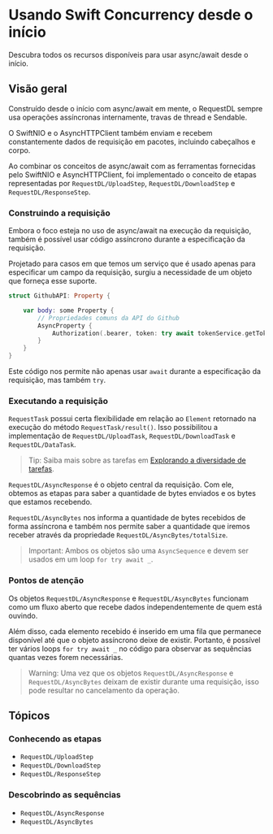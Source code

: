 # Usando Swift Concurrency desde o início

Descubra todos os recursos disponíveis para usar async/await desde o início.

## Visão geral

Construído desde o início com async/await em mente, o RequestDL sempre usa operações assíncronas internamente, travas de thread e Sendable.

O SwiftNIO e o AsyncHTTPClient também enviam e recebem constantemente dados de requisição em pacotes, incluindo cabeçalhos e corpo.

Ao combinar os conceitos de async/await com as ferramentas fornecidas pelo SwiftNIO e AsyncHTTPClient, foi implementado o conceito de etapas representadas por ``RequestDL/UploadStep``, ``RequestDL/DownloadStep`` e ``RequestDL/ResponseStep``.

### Construindo a requisição

Embora o foco esteja no uso de async/await na execução da requisição, também é possível usar código assíncrono durante a especificação da requisição.

Projetado para casos em que temos um serviço que é usado apenas para especificar um campo da requisição, surgiu a necessidade de um objeto que forneça esse suporte.

```swift
struct GithubAPI: Property {

    var body: some Property {
        // Propriedades comuns da API do Github
        AsyncProperty {
            Authorization(.bearer, token: try await tokenService.getToken())
        }
    }
}
```

Este código nos permite não apenas usar `await` durante a especificação da requisição, mas também `try`.

### Executando a requisição

``RequestTask`` possui certa flexibilidade em relação ao `Element` retornado na execução do método ``RequestTask/result()``. Isso possibilitou a implementação de ``RequestDL/UploadTask``, ``RequestDL/DownloadTask`` e ``RequestDL/DataTask``.

> Tip: Saiba mais sobre as tarefas em [Explorando a diversidade de tarefas](<doc:Exploring-task>).

``RequestDL/AsyncResponse`` é o objeto central da requisição. Com ele, obtemos as etapas para saber a quantidade de bytes enviados e os bytes que estamos recebendo.

``RequestDL/AsyncBytes`` nos informa a quantidade de bytes recebidos de forma assíncrona e também nos permite saber a quantidade que iremos receber através da propriedade ``RequestDL/AsyncBytes/totalSize``.

> Important: Ambos os objetos são uma `AsyncSequence` e devem ser usados em um loop `for try await _`.

### Pontos de atenção

Os objetos ``RequestDL/AsyncResponse`` e ``RequestDL/AsyncBytes`` funcionam como um fluxo aberto que recebe dados independentemente de quem está ouvindo.

Além disso, cada elemento recebido é inserido em uma fila que permanece disponível até que o objeto assíncrono deixe de existir. Portanto, é possível ter vários loops `for try await _` no código para observar as sequências quantas vezes forem necessárias.

> Warning: Uma vez que os objetos ``RequestDL/AsyncResponse`` e ``RequestDL/AsyncBytes`` deixam de existir durante uma requisição, isso pode resultar no cancelamento da operação.

## Tópicos

### Conhecendo as etapas

- ``RequestDL/UploadStep``
- ``RequestDL/DownloadStep``
- ``RequestDL/ResponseStep``

### Descobrindo as sequências

- ``RequestDL/AsyncResponse``
- ``RequestDL/AsyncBytes``